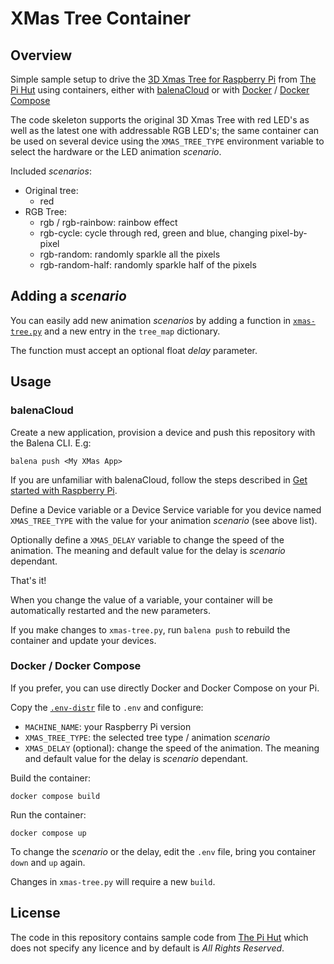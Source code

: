 # XMas Tree Container

## Overview

Simple sample setup to drive the [3D Xmas Tree for Raspberry Pi](https://thepihut.com/xmas) from [The Pi Hut](https://thepihut.com/) using containers, either with [balenaCloud](https://www.balena.io/) or with [Docker](https://docs.docker.com/get-started/overview/) / [Docker Compose](https://docs.docker.com/compose/)

The code skeleton supports the original 3D Xmas Tree with red LED's as well as the latest one with addressable RGB LED's; the same container can be used on several device using the `XMAS_TREE_TYPE` environment variable to select the hardware or the LED animation _scenario_.

Included _scenarios_:

- Original tree:
  - red
- RGB Tree:
  - rgb / rgb-rainbow: rainbow effect
  - rgb-cycle: cycle through red, green and blue, changing pixel-by-pixel
  - rgb-random: randomly sparkle all the pixels
  - rgb-random-half: randomly sparkle half of the pixels

## Adding a _scenario_

You can easily add new animation _scenarios_ by adding a function in [`xmas-tree.py`](xmas-tree/xmas-tree.py) and a new entry in the `tree_map` dictionary.

The function must accept an optional float _delay_ parameter.

## Usage

### balenaCloud

Create a new application, provision a device and push this repository with the Balena CLI. E.g:

```shell
balena push <My XMas App>
```

If you are unfamiliar with balenaCloud, follow the steps described in [Get started with Raspberry Pi](https://www.balena.io/docs/learn/getting-started/raspberry-pi/python/).

Define a Device variable or a Device Service variable for you device named `XMAS_TREE_TYPE` with the value for your animation _scenario_ (see above list).

Optionally define a `XMAS_DELAY` variable to change the speed of the animation. The meaning and default value for the delay is _scenario_ dependant.

That's it!

When you change the value of a variable, your container will be automatically restarted and the new parameters.

If you make changes to `xmas-tree.py`, run `balena push` to rebuild the container and update your devices.

### Docker / Docker Compose

If you prefer, you can use directly Docker and Docker Compose on your Pi.

Copy the [`.env-distr`](./.env-distr) file to `.env` and configure:

- `MACHINE_NAME`: your Raspberry Pi version
- `XMAS_TREE_TYPE`: the selected tree type / animation _scenario_
- `XMAS_DELAY` (optional): change the speed of the animation. The meaning and default value for the delay is _scenario_ dependant.

Build the container:

```shell
docker compose build
```

Run the container:

```shell
docker compose up
```

To change the _scenario_ or the delay, edit the `.env` file, bring you container `down` and `up` again.

Changes in `xmas-tree.py` will require a new `build`.

## License

The code in this repository contains sample code from [The Pi Hut](https://thepihut.com/) which does not specify any licence and by default is _All Rights Reserved_.
